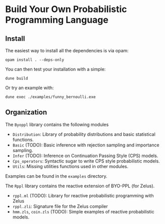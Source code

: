 # Build Your Own Probabilistic Programming Language

## Install

The easiest way to install all the dependencies is via opam:
```
opam install . --deps-only
```

You can then test your installation with a simple:

```
dune build
```

Or try an example with:
```
dune exec ./examples/funny_bernoulli.exe
```

## Organization

The `Byoppl` library contains the following modules

- `Distribution`: Library of probability distributions and basic statistical functions.
- `Basic` (TODO): Basic inference with rejection sampling and importance sampling.
- `Infer` (TODO): Inference on Continuation Passing Style (CPS) models.
- `Cps_operators`: Syntactic sugar to write CPS style probabilistic models.
- `Utils`: Missing utilities functions used in other modules.

Examples can be found in the `examples` directory.

The `Rppl` library contains the reactive extension of BYO-PPL (for Zelus).

- `rppl.ml` (TODO): Library for reactive probabilistic programming with Zelus
- `rppl.zli`: Signature file for the Zelus compiler
- `hmm.zls`, `coin.zls` (TODO): Simple examples of reactive probabilistic models.
